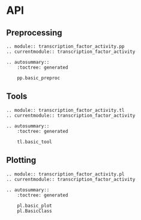 # API

## Preprocessing

```{eval-rst}
.. module:: transcription_factor_activity.pp
.. currentmodule:: transcription_factor_activity

.. autosummary::
    :toctree: generated

    pp.basic_preproc
```

## Tools

```{eval-rst}
.. module:: transcription_factor_activity.tl
.. currentmodule:: transcription_factor_activity

.. autosummary::
    :toctree: generated

    tl.basic_tool
```

## Plotting

```{eval-rst}
.. module:: transcription_factor_activity.pl
.. currentmodule:: transcription_factor_activity

.. autosummary::
    :toctree: generated

    pl.basic_plot
    pl.BasicClass
```
